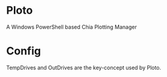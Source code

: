 # Ploto
A Windows PowerShell based Chia Plotting Manager

# Config
TempDrives and OutDrives are the key-concept used by Ploto.
